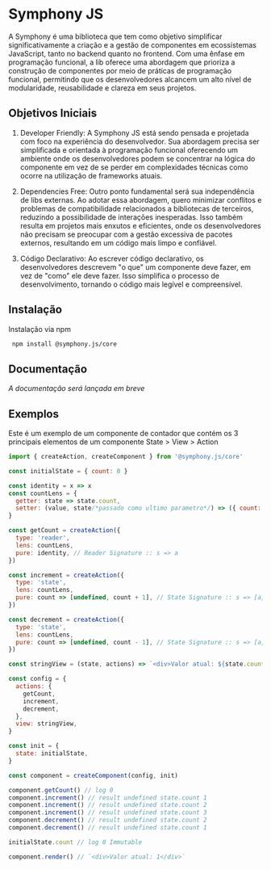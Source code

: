 # Symphony JS

A Symphony é uma biblioteca que tem como objetivo simplificar significativamente a criação e a gestão de componentes em ecossistemas JavaScript, tanto no backend quanto no frontend. Com uma ênfase em programação funcional, a lib oferece uma abordagem que prioriza a construção de componentes por meio de práticas de programação funcional, permitindo que os desenvolvedores alcancem um alto nível de modularidade, reusabilidade e clareza em seus projetos.

## Objetivos Iniciais

1. Developer Friendly: A Symphony JS está sendo pensada e projetada com foco na experiência do desenvolvedor. Sua abordagem precisa ser simplificada e orientada à programação funcional oferecendo um ambiente onde os desenvolvedores podem se concentrar na lógica do componente em vez de se perder em complexidades técnicas como ocorre na utilização de frameworks atuais.

2. Dependencies Free: Outro ponto fundamental será sua independência de libs externas. Ao adotar essa abordagem, quero minimizar conflitos e problemas de compatibilidade relacionados a bibliotecas de terceiros, reduzindo a possibilidade de interações inesperadas. Isso também resulta em projetos mais enxutos e eficientes, onde os desenvolvedores não precisam se preocupar com a gestão excessiva de pacotes externos, resultando em um código mais limpo e confiável.

3. Código Declarativo: Ao escrever código declarativo, os desenvolvedores descrevem "o que" um componente deve fazer, em vez de "como" ele deve fazer. Isso simplifica o processo de desenvolvimento, tornando o código mais legível e compreensível.

## Instalação

Instalação via npm

```bash
 npm install @symphony.js/core
```

## Documentação

_A documentação será lançada em breve_

## Exemplos

Este é um exemplo de um componente de contador que contém os 3 principais elementos de um componente State > View > Action

```javascript
import { createAction, createComponent } from '@symphony.js/core'

const initialState = { count: 0 }

const identity = x => x
const countLens = {
  getter: state => state.count,
  setter: (value, state/*passado como ultimo parametro*/) => ({ count: value }),
}

const getCount = createAction({
  type: 'reader',
  lens: countLens,
  pure: identity, // Reader Signature :: s => a
})

const increment = createAction({
  type: 'state',
  lens: countLens,
  pure: count => [undefined, count + 1], // State Signature :: s => [a, s]
})

const decrement = createAction({
  type: 'state',
  lens: countLens,
  pure: count => [undefined, count - 1], // State Signature :: s => [a, s]
})

const stringView = (state, actions) => `<div>Valor atual: ${state.count}</div>`

const config = {
  actions: {
    getCount,
    increment,
    decrement,
  },
  view: stringView,
}

const init = {
  state: initialState,
}

const component = createComponent(config, init)

component.getCount() // log 0
component.increment() // result undefined state.count 1
component.increment() // result undefined state.count 2
component.increment() // result undefined state.count 3
component.decrement() // result undefined state.count 2
component.decrement() // result undefined state.count 1

initialState.count // log 0 Immutable

component.render() // `<div>Valor atual: 1</div>`
```

